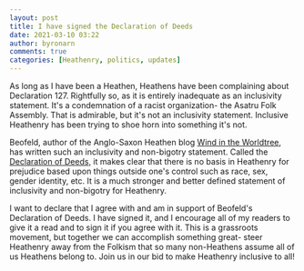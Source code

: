 ```yaml
---
layout: post
title: I have signed the Declaration of Deeds
date: 2021-03-10 03:22
author: byronarn
comments: true
categories: [Heathenry, politics, updates]
---
```

<!-- wp:paragraph -->
<p>As long as I have been a Heathen, Heathens have been complaining about Declaration 127. Rightfully so, as it is entirely inadequate as an inclusivity statement. It's a condemnation of a racist organization- the Asatru Folk Assembly. That is admirable, but it's not an inclusivity statement. Inclusive Heathenry has been trying to shoe horn into something it's not.</p>
<!-- /wp:paragraph -->

<!-- wp:paragraph -->
<p>Beofeld, author of the Anglo-Saxon Heathen blog <a rel="noreferrer noopener" href="https://windintheworldtree.wordpress.com/" target="_blank">Wind in the Worldtree</a>, has written such an inclusivity and non-bigotry statement. Called the <a rel="noreferrer noopener" href="http://www.DeclarationofDeeds.com" target="_blank">Declaration of Deeds</a>, it makes clear that there is no basis in Heathenry for prejudice based upon things outside one's control such as race, sex, gender identity, etc. It is a much stronger and better defined statement of inclusivity and non-bigotry for Heathenry.</p>
<!-- /wp:paragraph -->

<!-- wp:paragraph -->
<p>I want to declare that I agree with and am in support of Beofeld's Declaration of Deeds. I have signed it, and I encourage all of my readers to give it a read and to sign it if you agree with it. This is a grassroots movement, but together we can accomplish something great- steer Heathenry away from the Folkism that so many non-Heathens assume all of us Heathens belong to. Join us in our bid to make Heathenry inclusive to all!</p>
<!-- /wp:paragraph -->
